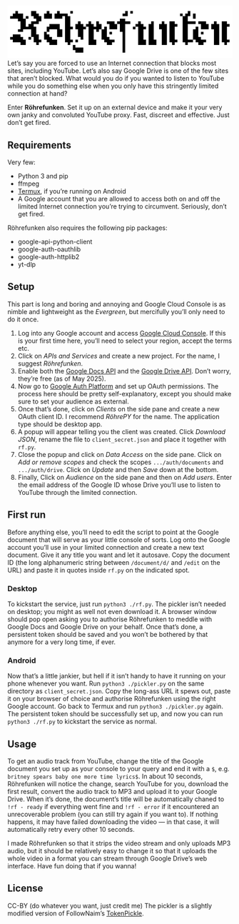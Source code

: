 ![# 𝕽𝖔̎𝖍𝖗𝖊𝖋𝖚𝖓𝖐𝖊𝖓](https://github.com/rari-teh/rari-teh.github.io/raw/master/img/proj/roehrefunken.png "𝕽𝖔̎𝖍𝖗𝖊𝖋𝖚𝖓𝖐𝖊𝖓")
Let’s say you are forced to use an Internet connection that blocks most sites, including YouTube. Let’s also say Google Drive is one of the few sites that aren’t blocked. What would you do if you wanted to listen to YouTube while you do something else when you only have this stringently limited connection at hand?

Enter **Röhrefunken**. Set it up on an external device and make it your very own janky and convoluted YouTube proxy. Fast, discreet and effective. Just don’t get fired.

## Requirements
Very few:
* Python 3 and pip
* ffmpeg
* [Termux](https://f-droid.org/en/packages/com.termux/), if you’re running on Android
* A Google account that you are allowed to access both on and off the limited Internet connection you’re trying to circumvent. Seriously, don’t get fired.

Röhrefunken also requires the following pip packages:
* google-api-python-client
* google-auth-oauthlib
* google-auth-httplib2
* yt-dlp

## Setup
This part is long and boring and annoying and Google Cloud Console is as nimble and lightweight as the *Evergreen*, but mercifully you’ll only need to do it once.
1. Log into any Google account and access [Google Cloud Console](https://console.cloud.google.com/). If this is your first time here, you’ll need to select your region, accept the terms etc.
2. Click on *APIs and Services* and create a new project. For the name, I suggest *Röhrefunken*.
3. Enable both the [Google Docs API](https://console.cloud.google.com/apis/library/docs.googleapis.com) and the [Google Drive API](https://console.cloud.google.com/apis/api/drive.googleapis.com). Don’t worry, they’re free (as of May 2025).
4. Now go to [Google Auth Platform](https://console.cloud.google.com/auth/overview) and set up OAuth permissions. The process here should be pretty self-explanatory, except you should make sure to set your audience as external.
5. Once that’s done, click on *Clients* on the side pane and create a new OAuth client ID. I recommend *RöhrePY* for the name. The application type should be desktop app.
6. A popup will appear telling you the client was created. Click *Download JSON*, rename the file to `client_secret.json` and place it together with `rf.py`.
7. Close the popup and click on *Data Access* on the side pane. Click on *Add or remove scopes* and check the scopes `.../auth/documents` and `.../auth/drive`. Click on *Update* and then *Save* down at the bottom.
8. Finally, Click on *Audience* on the side pane and then on *Add users*. Enter the email address of the Google ID whose Drive you’ll use to listen to YouTube through the limited connection.

## First run
Before anything else, you’ll need to edit the script to point at the Google document that will serve as your little console of sorts. Log onto the Google account you’ll use in your limited connection and create a new text document. Give it any title you want and let it autosave. Copy the document ID (the long alphanumeric string between `/document/d/` and `/edit` on the URL) and paste it in quotes inside `rf.py` on the indicated spot.

### Desktop
To kickstart the service, just run `python3 ./rf.py`. The pickler isn’t needed on desktop; you might as well not even download it. A browser window should pop open asking you to authorise Röhrefunken to meddle with Google Docs and Google Drive on your behalf. Once that’s done, a persistent token should be saved and you won’t be bothered by that anymore for a very long time, if ever.

### Android
Now that’s a little jankier, but hell if it isn’t handy to have it running on your phone whenever you want. Run `python3 ./pickler.py` on the same directory as `client_secret.json`. Copy the long-ass URL it spews out, paste it on your browser of choice and authorise Röhrefunken using the right Google account. Go back to Termux and run `python3 ./pickler.py` again. The persistent token should be successfully set up, and now you can run `python3 ./rf.py` to kickstart the service as normal.

## Usage
To get an audio track from YouTube, change the title of the Google document you set up as your console to your query and end it with a `$`, e.g. `britney spears baby one more time lyrics$`. In about 10 seconds, Röhrefunken will notice the change, search YouTube for you, download the first result, convert the audio track to MP3 and upload it to your Google Drive. When it’s done, the document’s title will be automatically chaned to `!rf - ready` if everything went fine and `!rf - error` if it encountered an unrecoverable problem (you can still try again if you want to). If nothing happens, it may have failed downloading the video — in that case, it will automatically retry every other 10 seconds.

I made Röhrefunken so that it strips the video stream and only uploads MP3 audio, but it should be relatively easy to change it so that it uploads the whole video in a format you can stream through Google Drive’s web interface. Have fun doing that if you wanna!

## License
CC-BY (do whatever you want, just credit me)
The pickler is a slightly modified version of FollowNaim’s [TokenPickle](https://github.com/FollowNaim/TokenPickle).